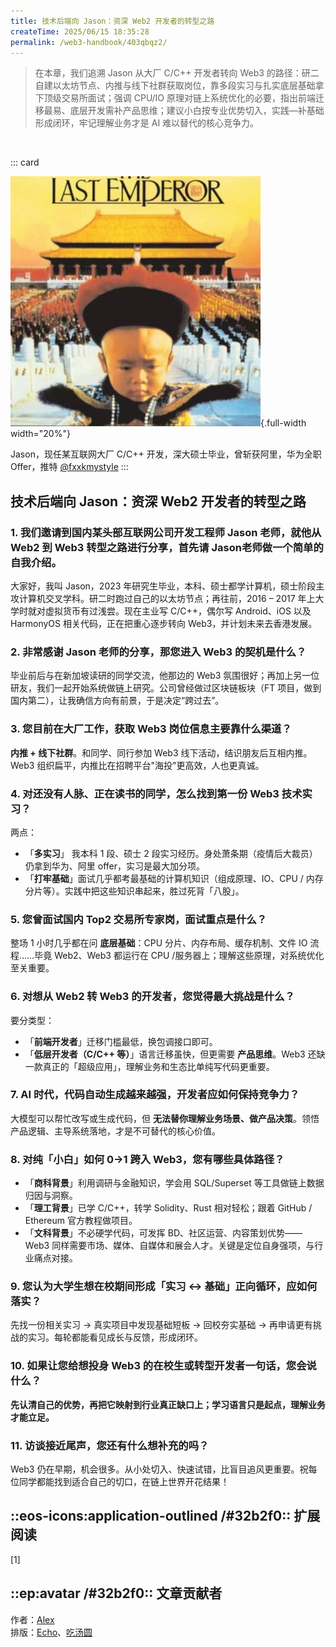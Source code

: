 ```yaml
---
title: 技术后端向 Jason：资深 Web2 开发者的转型之路
createTime: 2025/06/15 18:35:28
permalink: /web3-handbook/403qbqz2/
---
```


> 在本章，我们追溯 Jason 从大厂 C/C++ 开发者转向 Web3 的路径：研二自建以太坊节点、内推与线下社群获取岗位，靠多段实习与扎实底层基础拿下顶级交易所面试；强调 CPU/IO 原理对链上系统优化的必要，指出前端迁移最易、底层开发需补产品思维；建议小白按专业优势切入，实践—补基础形成闭环，牢记理解业务才是 AI 难以替代的核心竞争力。

<br>  

::: card

![Jason](../images/Industry-veteran/WechatIMG69.jpg){.full-width width="20%"}

Jason，现任某互联网大厂 C/C++ 开发，深大硕士毕业，曾斩获阿里，华为全职 Offer，推特 [@fxxkmystyle](https://x.com/fxxkmystyle)
:::

## 技术后端向 Jason：资深 Web2 开发者的转型之路


### 1. 我们邀请到国内某头部互联网公司开发工程师 Jason 老师，就他从 Web2 到 Web3 转型之路进行分享，首先请 Jason老师做一个简单的自我介绍。
    
大家好，我叫 Jason，2023 年研究生毕业，本科、硕士都学计算机，硕士阶段主攻计算机交叉学科。研二时跑过自己的以太坊节点；再往前，2016 – 2017 年上大学时就对虚拟货币有过浅尝。现在主业写 C/C++，偶尔写 Android、iOS 以及 HarmonyOS 相关代码，正在把重心逐步转向 Web3，并计划未来去香港发展。
    
### 2. 非常感谢 Jason 老师的分享，那您进入 Web3 的契机是什么？
    
毕业前后与在新加坡读研的同学交流，他那边的 Web3 氛围很好；再加上另一位研友，我们一起开始系统做链上研究。公司曾经做过区块链板块（FT 项目，做到国内第二），让我确信方向有前景，于是决定“跨过去”。
    
### 3. 您目前在大厂工作，获取 Web3 岗位信息主要靠什么渠道？
    
**内推 + 线下社群**。和同学、同行参加 Web3 线下活动，结识朋友后互相内推。Web3 组织扁平，内推比在招聘平台"海投"更高效，人也更真诚。
    
### 4. 对还没有人脉、正在读书的同学，怎么找到第一份 Web3 技术实习？
    
两点：
    
- 「**多实习**」 我本科 1 段、硕士 2 段实习经历。身处萧条期（疫情后大裁员）仍拿到华为、阿里 offer，实习是最大加分项。
- 「**打牢基础**」面试几乎都考最基础的计算机知识（组成原理、IO、CPU / 内存分片等）。实践中把这些知识串起来，胜过死背「八股」。
    
### 5. 您曾面试国内 Top2 交易所专家岗，面试重点是什么？
    
整场 1 小时几乎都在问 **底层基础**：CPU 分片、内存布局、缓存机制、文件 IO 流程……毕竟 Web2、Web3 都运行在 CPU /服务器上；理解这些原理，对系统优化至关重要。
    
### 6. 对想从 Web2 转 Web3 的开发者，您觉得最大挑战是什么？
    
要分类型：
    
- 「**前端开发者**」迁移门槛最低，换包调接口即可。 
- 「**低层开发者（C/C++ 等）**」语言迁移虽快，但更需要 **产品思维**。Web3 还缺一款真正的「超级应用」，理解业务和生态比单纯写代码更重要。
    
### 7. AI 时代，代码自动生成越来越强，开发者应如何保持竞争力？
    
大模型可以帮忙改写或生成代码，但 **无法替你理解业务场景、做产品决策**。领悟产品逻辑、主导系统落地，才是不可替代的核心价值。
    
### 8. 对纯「小白」如何 0→1 跨入 Web3，您有哪些具体路径？
    
- 「**商科背景**」利用调研与金融知识，学会用 SQL/Superset 等工具做链上数据归因与洞察。
- 「**理工背景**」已学 C/C++，转学 Solidity、Rust 相对轻松；跟着 GitHub / Ethereum 官方教程做项目。
- 「**文科背景**」不必硬学代码，可发挥 BD、社区运营、内容策划优势——Web3 同样需要市场、媒体、自媒体和展会人才。关键是定位自身强项，与行业痛点对接。
    
### 9. 您认为大学生想在校期间形成「实习 ↔ 基础」正向循环，应如何落实？
    
先找一份相关实习 → 真实项目中发现基础短板 → 回校夯实基础 → 再申请更有挑战的实习。每轮都能看见成长与反馈，形成闭环。
    
### 10. 如果让您给想投身 Web3 的在校生或转型开发者一句话，您会说什么？
    
**先认清自己的优势，再把它映射到行业真正缺口上；学习语言只是起点，理解业务才能立足。**
    
### 11. 访谈接近尾声，您还有什么想补充的吗？
    
Web3 仍在早期，机会很多。从小处切入、快速试错，比盲目追风更重要。祝每位同学都能找到适合自己的切口，在链上世界开花结果！
    
## ::eos-icons:application-outlined /#32b2f0:: 扩展阅读
[1] 

## ::ep:avatar /#32b2f0:: 文章贡献者  
作者：[Alex](https://x.com/0xAlexWu)  
排版：[Echo](https://x.com/Echo_liuchan)、[吃汤圆](/) 
